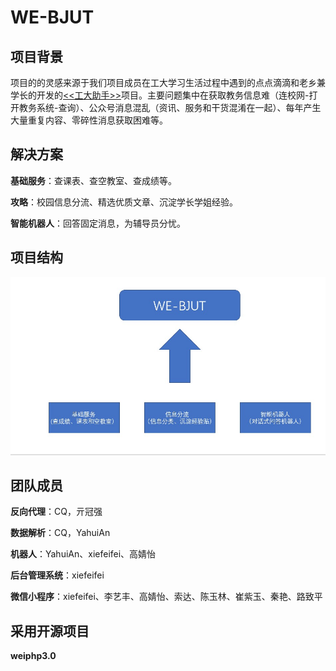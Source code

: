 
# WE-BJUT

## 项目背景

项目的的灵感来源于我们项目成员在工大学习生活过程中遇到的点点滴滴和老乡兼学长的开发的[<<工大助手>>](https://github.com/cjw1115/BJUTHelper)项目。主要问题集中在获取教务信息难（连校网-打开教务系统-查询）、公众号消息混乱（资讯、服务和干货混淆在一起）、每年产生大量重复内容、零碎性消息获取困难等。

## 解决方案

**基础服务**：查课表、查空教室、查成绩等。

**攻略**：校园信息分流、精选优质文章、沉淀学长学姐经验。

**智能机器人**：回答固定消息，为辅导员分忧。

## 项目结构
![项目结构图](https://github.com/xiefeifeigithub/resources/blob/master/images/WE-BJUT/WE-BJUT~Projectdiagram.png?raw=true)

## 团队成员
**反向代理**：CQ，亓冠强

**数据解析**：CQ，YahuiAn

**机器人**：YahuiAn、xiefeifei、高婧怡

**后台管理系统**：xiefeifei

**微信小程序**：xiefeifei、李艺丰、高婧怡、索达、陈玉林、崔紫玉、秦艳、路致平

## 采用开源项目
**weiphp3.0**
